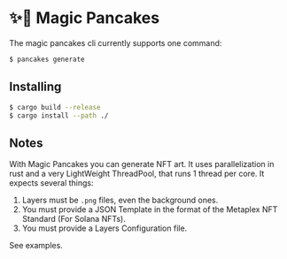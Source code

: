 # ✨🥞 Magic Pancakes

The magic pancakes cli currently supports one command:

```bash
$ pancakes generate
```

## Installing

```bash
$ cargo build --release
$ cargo install --path ./
```

## Notes

With Magic Pancakes you can generate NFT art. It uses parallelization in rust and a very LightWeight ThreadPool,
that runs 1 thread per core. It expects several things:

1. Layers must be `.png` files, even the background ones.
2. You must provide a JSON Template in the format of the Metaplex NFT Standard (For Solana NFTs).
3. You must provide a Layers Configuration file.

See examples.
